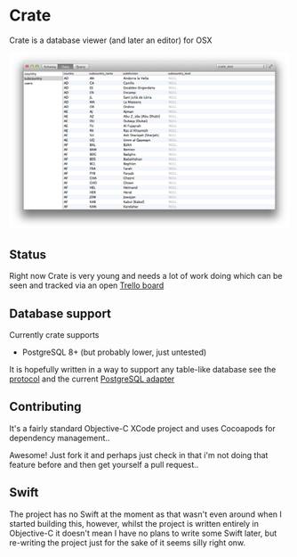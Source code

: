 # Crate
Crate is a database viewer (and later an editor) for OSX

![Screenshot](https://raw.githubusercontent.com/arbarlow/crate/master/screens/screen1.png)

## Status

Right now Crate is very young and needs a lot of work doing which can be seen and tracked via an open [Trello board](https://trello.com/b/giqJQwWP/crate)

## Database support

Currently crate supports

 - PostgreSQL 8+ (but probably lower, just untested)

It is hopefully written in a way to support any table-like database see the [protocol](https://github.com/arbarlow/crate/blob/master/Crate/Classes/DBProtocols.h) and the current [PostgreSQL adapter](https://github.com/arbarlow/crate/blob/master/Crate/Classes/PostgreSQLAdapter.m)

## Contributing

It's a fairly standard Objective-C XCode project and uses Cocoapods for dependency management..

Awesome! Just fork it and perhaps just check in that i'm not doing that feature before and then get yourself a pull request..

## Swift

The project has no Swift at the moment as that wasn't even around when I started building this, however, whilst the project is written entirely in Objective-C it doesn't mean I have no plans to write some Swift later, but re-writing the project just for the sake of it seems silly right onw.
